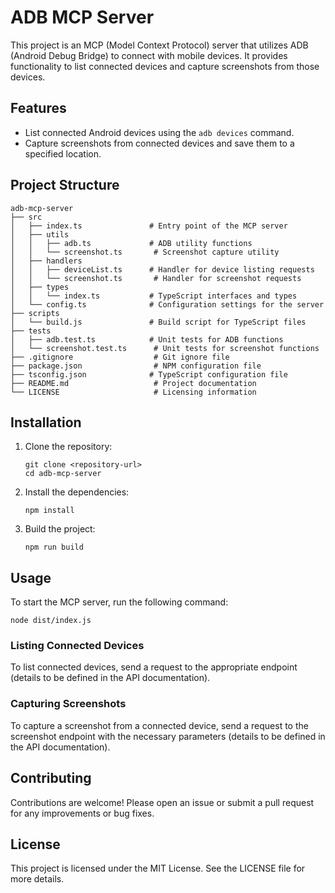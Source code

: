 # ADB MCP Server

This project is an MCP (Model Context Protocol) server that utilizes ADB (Android Debug Bridge) to connect with mobile devices. It provides functionality to list connected devices and capture screenshots from those devices.

## Features

- List connected Android devices using the `adb devices` command.
- Capture screenshots from connected devices and save them to a specified location.

## Project Structure

```
adb-mcp-server
├── src
│   ├── index.ts               # Entry point of the MCP server
│   ├── utils
│   │   ├── adb.ts             # ADB utility functions
│   │   └── screenshot.ts       # Screenshot capture utility
│   ├── handlers
│   │   ├── deviceList.ts      # Handler for device listing requests
│   │   └── screenshot.ts       # Handler for screenshot requests
│   ├── types
│   │   └── index.ts           # TypeScript interfaces and types
│   └── config.ts              # Configuration settings for the server
├── scripts
│   └── build.js               # Build script for TypeScript files
├── tests
│   ├── adb.test.ts            # Unit tests for ADB functions
│   └── screenshot.test.ts      # Unit tests for screenshot functions
├── .gitignore                  # Git ignore file
├── package.json                # NPM configuration file
├── tsconfig.json              # TypeScript configuration file
├── README.md                   # Project documentation
└── LICENSE                     # Licensing information
```

## Installation

1. Clone the repository:
   ```
   git clone <repository-url>
   cd adb-mcp-server
   ```

2. Install the dependencies:
   ```
   npm install
   ```

3. Build the project:
   ```
   npm run build
   ```

## Usage

To start the MCP server, run the following command:
```
node dist/index.js
```

### Listing Connected Devices

To list connected devices, send a request to the appropriate endpoint (details to be defined in the API documentation).

### Capturing Screenshots

To capture a screenshot from a connected device, send a request to the screenshot endpoint with the necessary parameters (details to be defined in the API documentation).

## Contributing

Contributions are welcome! Please open an issue or submit a pull request for any improvements or bug fixes.

## License

This project is licensed under the MIT License. See the LICENSE file for more details.